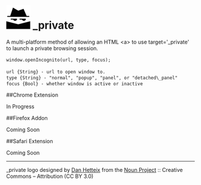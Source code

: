 # [![_private](https://raw.githubusercontent.com/JustinBeaudry/_private/master/assets/logo_64.png)](https://github.com/JustinBeaudry/_private) _private

A multi-platform method of allowing an HTML &lt;a&gt; to use target='_private' to launch a private browsing session. 

````
window.openIncognito(url, type, focus);

url {String} - url to open window to.
type {String} - "normal", "popup", "panel", or "detached\_panel"
focus {Bool} - whether window is active or inactive
````

##Chrome Extension

In Progress

##Firefox Addon

Coming Soon

##Safari Extension

Coming Soon

---

_private logo designed by [Dan Hetteix](http://thenounproject.com/DHETTEIX) from the [Noun Project](http://thenounproject.com/) :: Creative Commons – Attribution (CC BY 3.0)

